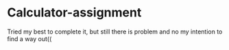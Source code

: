 # Calculator-assignment
Tried my best to complete it, but still there is problem and no my intention to find a way out((
